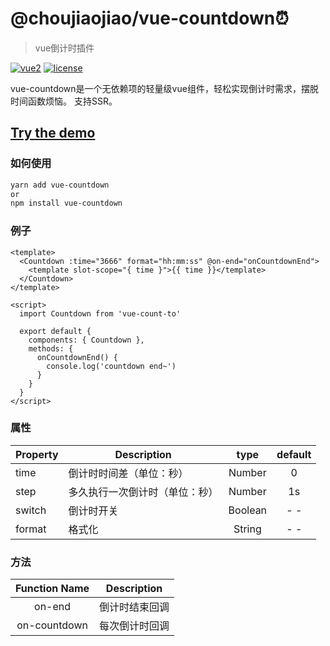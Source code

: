 # @choujiaojiao/vue-countdown⏰

> vue倒计时插件

[![vue2](https://img.shields.io/badge/vue-2.x-brightgreen.svg)](https://vuejs.org/)
[![license](https://img.shields.io/github/license/mashape/apistatus.svg)](https://github.com/gassnake999/vue-countdown)
<!-- [![npm](https://img.shields.io/npm/v/vue-count-to.svg)](https://www.npmjs.com/package/vue-count-to)
[![npm](https://img.shields.io/npm/dm/vue-count-to.svg)](https://npmcharts.com/compare/vue-count-to)
[![minified](https://badgen.net/bundlephobia/min/vue-count-to)](https://bundlephobia.com/result?p=vue-count-to)
[![gzip](https://badgen.net/bundlephobia/minzip/vue-count-to)](https://bundlephobia.com/result?p=vue-count-to) -->

vue-countdown是一个无依赖项的轻量级vue组件，轻松实现倒计时需求，摆脱时间函数烦恼。
支持SSR。

## [Try the demo](http://panjiachen.github.io/countTo/demo/)

### 如何使用

```bash
yarn add vue-countdown
or
npm install vue-countdown
```

### 例子

```vue
<template>
  <Countdown :time="3666" format="hh:mm:ss" @on-end="onCountdownEnd">
    <template slot-scope="{ time }">{{ time }}</template>
  </Countdown>
</template>

<script>
  import Countdown from 'vue-count-to'
  
  export default {
    components: { Countdown },
    methods: {
      onCountdownEnd() {
        console.log('countdown end~')
      }
    }
  }
</script>
```

### 属性

| Property | Description                    |  type   | default |
| -------- | ------------------------------ | :-----: | :-----: |
| time     | 倒计时时间差（单位：秒）       | Number  |    0    |
| step     | 多久执行一次倒计时（单位：秒） | Number  |   1s    |
| switch   | 倒计时开关                     | Boolean |   - -   |
| format   | 格式化                         | String  |   - -   |

### 方法

| Function Name | Description    |
| :-----------: | -------------- |
|    on-end     | 倒计时结束回调 |
| on-countdown  | 每次倒计时回调 |
